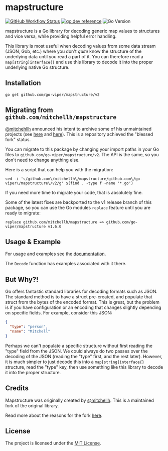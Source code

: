 # mapstructure

[![GitHub Workflow Status](https://img.shields.io/github/actions/workflow/status/go-viper/mapstructure/ci.yaml?branch=main&style=flat-square)](https://github.com/go-viper/mapstructure/actions?query=workflow%3ACI)
[![go.dev reference](https://img.shields.io/badge/go.dev-reference-007d9c?logo=go&logoColor=white&style=flat-square)](https://pkg.go.dev/mod/github.com/go-viper/mapstructure/v2)
![Go Version](https://img.shields.io/badge/go%20version-%3E=1.18-61CFDD.svg?style=flat-square)

mapstructure is a Go library for decoding generic map values to structures
and vice versa, while providing helpful error handling.

This library is most useful when decoding values from some data stream (JSON,
Gob, etc.) where you don't _quite_ know the structure of the underlying data
until you read a part of it. You can therefore read a `map[string]interface{}`
and use this library to decode it into the proper underlying native Go
structure.

## Installation

```shell
go get github.com/go-viper/mapstructure/v2
```

## Migrating from `github.com/mitchellh/mapstructure`

[@mitchehllh](https://github.com/mitchellh) announced his intent to archive some of his unmaintained projects (see [here](https://gist.github.com/mitchellh/90029601268e59a29e64e55bab1c5bdc) and [here](https://github.com/mitchellh/mapstructure/issues/349)). This is a repository achieved the "blessed fork" status.

You can migrate to this package by changing your import paths in your Go files to `github.com/go-viper/mapstructure/v2`.
The API is the same, so you don't need to change anything else.

Here is a script that can help you with the migration:

```shell
sed -i 's/github.com\/mitchellh\/mapstructure/github.com\/go-viper\/mapstructure\/v2/g' $(find . -type f -name '*.go')
```

If you need more time to migrate your code, that is absolutely fine.

Some of the latest fixes are backported to the v1 release branch of this package, so you can use the Go modules `replace` feature until you are ready to migrate:

```shell
replace github.com/mitchellh/mapstructure => github.com/go-viper/mapstructure v1.6.0
```

## Usage & Example

For usage and examples see the [documentation](https://pkg.go.dev/mod/github.com/go-viper/mapstructure/v2).

The `Decode` function has examples associated with it there.

## But Why?!

Go offers fantastic standard libraries for decoding formats such as JSON.
The standard method is to have a struct pre-created, and populate that struct
from the bytes of the encoded format. This is great, but the problem is if
you have configuration or an encoding that changes slightly depending on
specific fields. For example, consider this JSON:

```json
{
  "type": "person",
  "name": "Mitchell"
}
```

Perhaps we can't populate a specific structure without first reading
the "type" field from the JSON. We could always do two passes over the
decoding of the JSON (reading the "type" first, and the rest later).
However, it is much simpler to just decode this into a `map[string]interface{}`
structure, read the "type" key, then use something like this library
to decode it into the proper structure.

## Credits

Mapstructure was originally created by [@mitchellh](https://github.com/mitchellh).
This is a maintained fork of the original library.

Read more about the reasons for the fork [here](https://github.com/mitchellh/mapstructure/issues/349).

## License

The project is licensed under the [MIT License](LICENSE).
